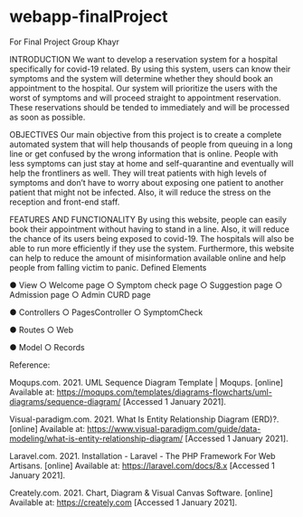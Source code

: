 # webapp-finalProject
For Final Project Group Khayr

INTRODUCTION
We want to develop a reservation system for a hospital specifically for covid-19 related. By using this system, users can know their symptoms and the system will determine whether they should book an appointment to the hospital. Our system will prioritize the users with the worst of symptoms and will proceed straight to appointment reservation. These reservations should be tended to immediately and will be processed as soon as possible. 

OBJECTIVES
Our main objective from this project is to create a complete automated system that will help thousands of people from queuing in a long line or get confused by the wrong information that is online. People with less symptoms can just stay at home and self-quarantine and eventually will help the frontliners as well. They will treat patients with high levels of symptoms and don’t have to worry about exposing one patient to another patient that might not be infected. Also, it will reduce the stress on the reception and front-end staff. 

FEATURES AND FUNCTIONALITY 
  	By using this website, people can easily book their appointment without having to stand in a line. Also, it will reduce the chance of its users being exposed to covid-19. The hospitals will also be able to run more efficiently if they use the system. Furthermore, this website can help to reduce the amount of misinformation available online and help people from falling victim to panic.
Defined Elements

●	View
○	Welcome page
○	Symptom check page
○	Suggestion page
○	Admission page
○	Admin CURD page

●	Controllers
○	PagesController
○	SymptomCheck

●	Routes
○	Web

●	Model
○	Records


Reference:


Moqups.com. 2021. UML Sequence Diagram Template | Moqups. [online] Available at: <https://moqups.com/templates/diagrams-flowcharts/uml-diagrams/sequence-diagram/> [Accessed 1 January 2021].

Visual-paradigm.com. 2021. What Is Entity Relationship Diagram (ERD)?. [online] Available at: <https://www.visual-paradigm.com/guide/data-modeling/what-is-entity-relationship-diagram/> [Accessed 1 January 2021].

Laravel.com. 2021. Installation - Laravel - The PHP Framework For Web Artisans. [online] Available at: <https://laravel.com/docs/8.x> [Accessed 1 January 2021].

Creately.com. 2021. Chart, Diagram & Visual Canvas Software. [online] Available at: <https://creately.com> [Accessed 1 January 2021].



